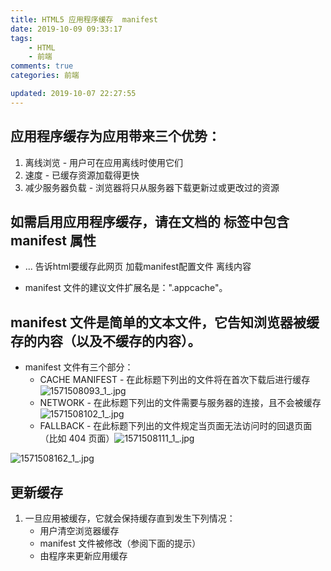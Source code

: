 ```yaml
---
title: HTML5 应用程序缓存  manifest
date: 2019-10-09 09:33:17
tags:
    - HTML
    - 前端
comments: true
categories: 前端

updated: 2019-10-07 22:27:55
---
```






## 应用程序缓存为应用带来三个优势：

1. 离线浏览 - 用户可在应用离线时使用它们
2. 速度 - 已缓存资源加载得更快
3. 减少服务器负载 - 浏览器将只从服务器下载更新过或更改过的资源

## 如需启用应用程序缓存，请在文档的 <html> 标签中包含 manifest 属性

- <!DOCTYPE HTML>
  <html manifest="demo.appcache">
  ...
  </html>
  告诉html要缓存此网页
  加载manifest配置文件 离线内容

- manifest 文件的建议文件扩展名是：".appcache"。

## manifest 文件是简单的文本文件，它告知浏览器被缓存的内容（以及不缓存的内容）。

- manifest 文件有三个部分：
  - CACHE MANIFEST - 在此标题下列出的文件将在首次下载后进行缓存![1571508093_1_.jpg](https://i.loli.net/2019/10/20/1BazOu3NrKVTJi6.png)
  - NETWORK - 在此标题下列出的文件需要与服务器的连接，且不会被缓存![1571508102_1_.jpg](https://i.loli.net/2019/10/20/FQWYeyoL94tMDOm.png)
  - FALLBACK - 在此标题下列出的文件规定当页面无法访问时的回退页面（比如 404 页面）![1571508111_1_.jpg](https://i.loli.net/2019/10/20/PxijL5nb9agemDW.png)

![1571508162_1_.jpg](https://i.loli.net/2019/10/20/RFgS6py8kCZivOn.png)

## 更新缓存

1. 一旦应用被缓存，它就会保持缓存直到发生下列情况：
   - 用户清空浏览器缓存
   - manifest 文件被修改（参阅下面的提示）
   - 由程序来更新应用缓存

